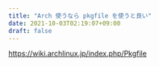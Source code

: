 ```yaml
---
title: "Arch 使うなら pkgfile を使うと良い"
date: 2021-10-03T02:19:07+09:00
draft: false
---
```




https://wiki.archlinux.jp/index.php/Pkgfile
